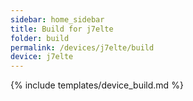 ```yaml
---
sidebar: home_sidebar
title: Build for j7elte
folder: build
permalink: /devices/j7elte/build
device: j7elte
---
```

{% include templates/device_build.md %}
